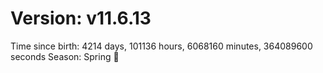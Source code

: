 # Version: v11.6.13
Time since birth: 4214 days, 101136 hours, 6068160 minutes, 364089600 seconds
Season: Spring 🌸
